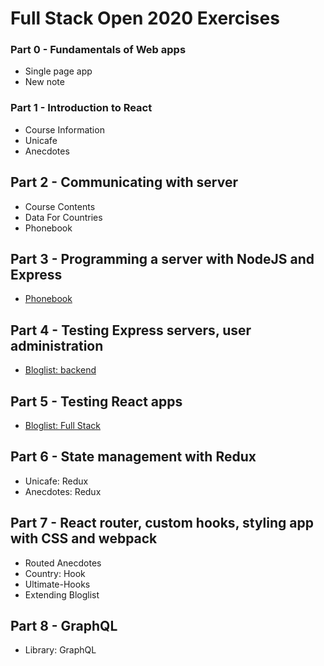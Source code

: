 # Full Stack Open 2020 Exercises

### Part 0 - Fundamentals of Web apps

- Single page app
- New note

### Part 1 - Introduction to React
- Course Information
- Unicafe
- Anecdotes

## Part 2 - Communicating with server
- Course Contents
- Data For Countries
- Phonebook

## Part 3 - Programming a server with NodeJS and Express
- [Phonebook](https://github.com/lightkun10/Phonebook)

## Part 4 - Testing Express servers, user administration
- [Bloglist: backend](https://github.com/lightkun10/Blog-List)

## Part 5 - Testing React apps
- [Bloglist: Full Stack](https://github.com/lightkun10/BlogList-FullStack)

## Part 6 - State management with Redux
- Unicafe: Redux
- Anecdotes: Redux

## Part 7 - React router, custom hooks, styling app with CSS and webpack
- Routed Anecdotes
- Country: Hook
- Ultimate-Hooks
- Extending Bloglist

## Part 8 - GraphQL
- Library: GraphQL
